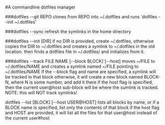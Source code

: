 #A commandline dotfiles manager


###dotfiles --git REPO
clones from REPO into ~/.dotfiles and runs
'dotfiles --init ~/.dotfiles'

###dotfiles --sync
refresh the symlinks in the home directory

###dotfiles --init [DIR]
if no DIR is provided, create ~/.dotfiles, otherwise
copies the DIR to ~/.dotfiles and creates a
symlink to ~/.dotfiles in the old location.
then finds a dotfiles file in ~/.dotfiles/
and initializes from it. 

###dotfiles --track FILE NAME [--block BLOCK] [--host]
moves ~/FILE to ~/.dotfiles/NAME and creates a
symlink named ~/FILE pointing to ~/.dotfiles/NAME
if the --block flag and name are specified,
   a symlink will be tracked in that block
   otherwise, it will create a new block named
   BLOCK-N, where N is some number, and add it there
   if the host flag is specified, then the current
   user@host sub-block will be where the sumlink is
   tracked. NOTE: this will NOT track symlinks!

   dotfiles --list [BLOCK] [--host USER@HOST]
   lists all blocks by name, or if a BLOCK name is
   specified, list only the contents of that block
   if the host flag and HOST are provided, it will
   list all the files for that user@host instead of
   the current user#host

